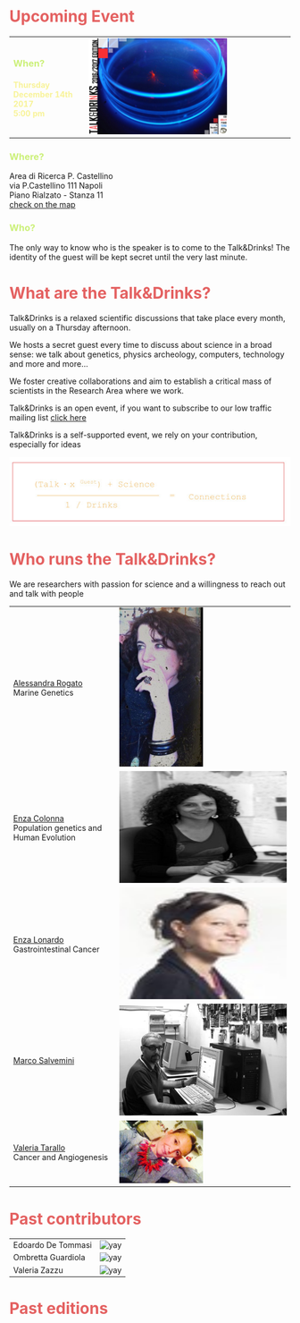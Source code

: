 


<h1 style="color:#e46161;" >Upcoming Event </h1>
<table style="width:100%">
  <tr>
     <td><h3 style="color:#cbf078;">When?</h3>
     <p><h4 style="color:#f8f398;" > Thursday December 14th 2017  <br> 5:00 pm </h4></p>
     </td>
     <td><img src="images/20171214_locandina.jpg" alt="yay"  width="70%" height="70%">
     </td>
  </tr>
</table>

<h3 style="color:#cbf078;">Where?</h3>
<p>Area di Ricerca P. Castellino <br>
via P.Castellino 111 Napoli <br>
Piano Rialzato - Stanza 11 <br>
<a href="https://goo.gl/maps/z6bRfCnBibv">check on the map</a>
</p>


<h3 style="color:#cbf078;">Who?</h3>
<p>The only way to know who is the speaker is to come to the Talk&amp;Drinks! The identity of the guest will be kept secret until the very last minute.</p>




<h1 style="color:#e46161;">What are the Talk&amp;Drinks?</h1>


<p>Talk&amp;Drinks is a relaxed scientific discussions that take place every month, usually on a Thursday afternoon. </p>

<p> We hosts a secret guest every time to discuss about science in a broad sense: we talk about genetics, physics archeology, computers, technology and more and more... </p>  

<p> We foster creative collaborations and aim to establish a critical mass of scientists in the Research Area where we work. </p>

<p> Talk&amp;Drinks is an open event, if you want to subscribe to our low traffic mailing list
<a href="http://list.igb.cnr.it/mailman/listinfo/talk_and_drinks">click here</a>

<p> Talk&amp;Drinks is a self-supported event, we rely on your contribution, especially for ideas </p>


<img src="images/nuovologo.jpg" alt="formula">




<h1 style="color:#e46161;">Who runs the Talk&amp;Drinks?</h1>


We are researchers with passion for science and a willingness to reach out and talk with people

<table style="width:100%">
  <tr>
     <td> <p><a href="http://ibbr.cnr.it/ibbr/people/alessandra-rogato"> Alessandra Rogato</a>
     <br> Marine Genetics </p>
     </td>
     <td><img src="./images/alessandra.png" alt="yay" width="50%" height="50%" >
     </td>
  </tr>

  <tr>
    <td> <p> <a href="http://www.igb.cnr.it/popgenlab"> Enza Colonna </a>
    <br> Population genetics and Human Evolution </p>
    </td>
    <td><img src="images/foto_Enza.jpg" alt="enza" height="200" width="700">
    </td>
  </tr>

  <tr>
     <td> <p><a href="http://www.igb.cnr.it/staff/people/lonardoe"> Enza Lonardo </a>
     <br> Gastrointestinal Cancer</p>
      </td>
      <td><img src="images/lonardoe.jpg" alt="yay" height="200" width="700">
      </td>
  </tr>

  <tr>
     <td><a  href="http://star.evosexdevo.eu" > Marco Salvemini </a>
      </td>
      <td><img src="images/ph_salvemini.jpg" alt="marco" height="200" width="700">
      </td>
  </tr>

  <tr>
     <td><p> <a href="http://www.igb.cnr.it/staff/people/tarallo">Valeria Tarallo</a>
     <br> Cancer and Angiogenesis</p>
      </td>
      <td><img src="./images/tara.jpg" alt="tara" width="50%" height="50%" >
      </td>
  </tr>

</table>



<h1 style="color:#e46161;">Past contributors </h1>
<table style="width:100%">
  <tr>
  <td>Edoardo De Tommasi
  </td>
  <td><img src="./img/embo2017.png" alt="yay" height="200" width="700">
  </td>
</tr>

<tr>
   <td>Ombretta Guardiola
    </td>
    <td><img src="./img/embo2017.png" alt="yay" height="200" width="700">
    </td>
</tr>

<tr>
   <td>Valeria Zazzu  
    </td>
    <td><img src="./img/embo2017.png" alt="yay" height="200" width="700">
    </td>
</tr>

</table>


<h1 style="color:#e46161;">Past editions</h1>
